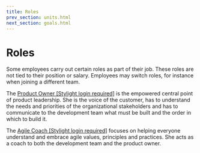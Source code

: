 ```yaml
---
title: Roles
prev_section: units.html
next_section: goals.html
---
```


# Roles

Some employees carry out certain roles as part of their job. These roles are not tied to their position or salary. Employees may switch roles, for instance when joining a different team.

The [Product Owner [Stylight login required]](https://docs.google.com/a/stylight.de/document/d/1wO2wXFMFK6ySFmA0gtyOnvOIZWIaIrA0pmFRNw1mr24/edit?usp=sharing) is the empowered central point of product leadership. She is the voice of the customer, has to understand the needs and priorities of the organizational stakeholders and has to communicate to the development team what must be built and the order in which to build it.

The [Agile Coach [Stylight login required]](https://docs.google.com/a/stylight.de/document/d/1uWqfweC6cncEA0dSu6Xr4stucmJUZCJpWv15eokzq2s/edit?usp=sharing) focuses on helping everyone understand and embrace agile values, principles and practices. She acts as a coach to both the development team and the product owner.
